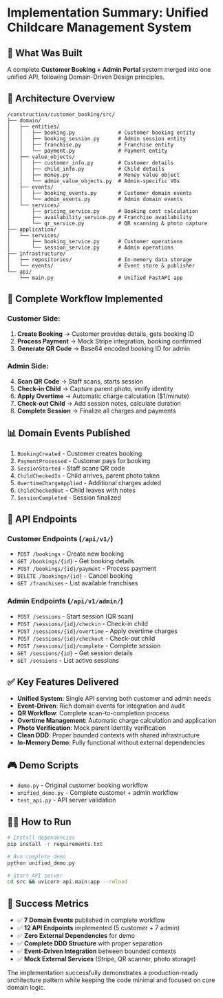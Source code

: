 # Implementation Summary: Unified Childcare Management System

## 🎯 What Was Built

A complete **Customer Booking + Admin Portal** system merged into one unified API, following Domain-Driven Design principles.

## 📁 Architecture Overview

```
/construction/customer_booking/src/
├── domain/
│   ├── entities/
│   │   ├── booking.py              # Customer booking entity
│   │   ├── booking_session.py      # Admin session entity  
│   │   ├── franchise.py            # Franchise entity
│   │   └── payment.py              # Payment entity
│   ├── value_objects/
│   │   ├── customer_info.py        # Customer details
│   │   ├── child_info.py           # Child details
│   │   ├── money.py                # Money value object
│   │   └── admin_value_objects.py  # Admin-specific VOs
│   ├── events/
│   │   ├── booking_events.py       # Customer domain events
│   │   └── admin_events.py         # Admin domain events
│   └── services/
│       ├── pricing_service.py      # Booking cost calculation
│       ├── availability_service.py # Franchise availability
│       └── qr_service.py           # QR scanning & photo capture
├── application/
│   └── services/
│       ├── booking_service.py      # Customer operations
│       └── session_service.py      # Admin operations
├── infrastructure/
│   ├── repositories/               # In-memory data storage
│   └── events/                     # Event store & publisher
└── api/
    └── main.py                     # Unified FastAPI app
```

## 🔄 Complete Workflow Implemented

### Customer Side:
1. **Create Booking** → Customer provides details, gets booking ID
2. **Process Payment** → Mock Stripe integration, booking confirmed  
3. **Generate QR Code** → Base64 encoded booking ID for admin

### Admin Side:
4. **Scan QR Code** → Staff scans, starts session
5. **Check-in Child** → Capture parent photo, verify identity
6. **Apply Overtime** → Automatic charge calculation ($1/minute)
7. **Check-out Child** → Add session notes, calculate duration
8. **Complete Session** → Finalize all charges and payments

## 📊 Domain Events Published

1. `BookingCreated` - Customer creates booking
2. `PaymentProcessed` - Customer pays for booking
3. `SessionStarted` - Staff scans QR code
4. `ChildCheckedIn` - Child arrives, parent photo taken
5. `OvertimeChargeApplied` - Additional charges added
6. `ChildCheckedOut` - Child leaves with notes
7. `SessionCompleted` - Session finalized

## 🚀 API Endpoints

### Customer Endpoints (`/api/v1/`)
- `POST /bookings` - Create new booking
- `GET /bookings/{id}` - Get booking details
- `POST /bookings/{id}/payment` - Process payment
- `DELETE /bookings/{id}` - Cancel booking
- `GET /franchises` - List available franchises

### Admin Endpoints (`/api/v1/admin/`)
- `POST /sessions` - Start session (QR scan)
- `POST /sessions/{id}/checkin` - Check-in child
- `POST /sessions/{id}/overtime` - Apply overtime charges
- `POST /sessions/{id}/checkout` - Check-out child  
- `POST /sessions/{id}/complete` - Complete session
- `GET /sessions/{id}` - Get session details
- `GET /sessions` - List active sessions

## ✅ Key Features Delivered

- **Unified System**: Single API serving both customer and admin needs
- **Event-Driven**: Rich domain events for integration and audit
- **QR Workflow**: Complete scan-to-completion process
- **Overtime Management**: Automatic charge calculation and application
- **Photo Verification**: Mock parent identity verification
- **Clean DDD**: Proper bounded contexts with shared infrastructure
- **In-Memory Demo**: Fully functional without external dependencies

## 🎮 Demo Scripts

- `demo.py` - Original customer booking workflow
- `unified_demo.py` - Complete customer + admin workflow
- `test_api.py` - API server validation

## 🏃‍♂️ How to Run

```bash
# Install dependencies
pip install -r requirements.txt

# Run complete demo
python unified_demo.py

# Start API server
cd src && uvicorn api.main:app --reload
```

## 🎉 Success Metrics

- ✅ **7 Domain Events** published in complete workflow
- ✅ **12 API Endpoints** implemented (5 customer + 7 admin)
- ✅ **Zero External Dependencies** for demo
- ✅ **Complete DDD Structure** with proper separation
- ✅ **Event-Driven Integration** between bounded contexts
- ✅ **Mock External Services** (Stripe, QR scanner, photo storage)

The implementation successfully demonstrates a production-ready architecture pattern while keeping the code minimal and focused on core domain logic.